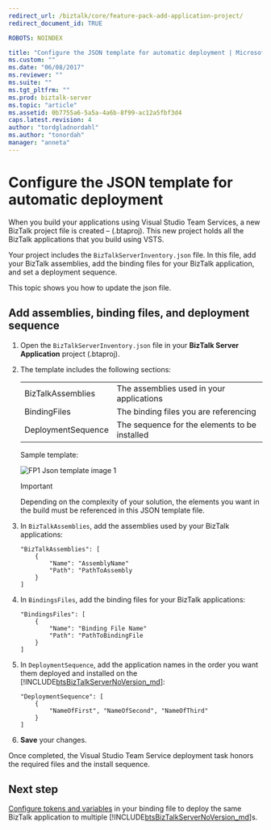 ```yaml
---
redirect_url: /biztalk/core/feature-pack-add-application-project/
redirect_document_id: TRUE

ROBOTS: NOINDEX

title: "Configure the JSON template for automatic deployment | Microsoft Docs"
ms.custom: ""
ms.date: "06/08/2017"
ms.reviewer: ""
ms.suite: ""
ms.tgt_pltfrm: ""
ms.prod: biztalk-server
ms.topic: "article"
ms.assetid: 0b7755a6-5a5a-4a6b-8f99-ac12a5fbf3d4
caps.latest.revision: 4
author: "tordgladnordahl"
ms.author: "tonordah"
manager: "anneta"
---
```

# Configure the JSON template for automatic deployment


When you build your applications using Visual Studio Team Services, a new BizTalk project file is created – (.btaproj). This new project holds all the BizTalk applications that you build using VSTS. 

Your project includes the `BizTalkServerInventory.json` file. In this file, add your BizTalk assemblies, add the binding files for your BizTalk application, and set a deployment sequence. 

This topic shows you how to update the json file. 

## Add assemblies, binding files, and deployment sequence

1. Open the `BizTalkServerInventory.json` file in your **BizTalk Server Application** project (.btaproj).

2. The template includes the following sections: 

    | | |
	|---|---|
	|BizTalkAssemblies | The assemblies used in your applications |
	|BindingFiles | The binding files you are referencing|
	| DeploymentSequence | The sequence for the elements to be installed|
	
	Sample template: 
	
	![FP1 Json template image 1](../core/media/fp1-json-template-image-1.png)

    > [!IMPORTANT]
	> Depending on the complexity of your solution, the elements you want in the build must be referenced in this JSON template file.

3. In `BizTalkAssemblies`, add the assemblies used by your BizTalk applications: 

	```
	"BizTalkAssemblies": [
		{
			"Name": "AssemblyName"
			"Path": "PathToAssembly
		}
	]
	```

4. In `BindingsFiles`, add the binding files for your BizTalk applications: 

	```
	"BindingsFiles": [
		{
			"Name": "Binding File Name"
			"Path": "PathToBindingFile
		}
	]
	```

5. In `DeploymentSequence`, add the application names in the order you want them deployed and installed on the [!INCLUDE[btsBizTalkServerNoVersion_md](../includes/btsbiztalkservernoversion-md.md)]: 

	```
	"DeploymentSequence": [
		{
			"NameOfFirst", "NameOfSecond", "NameOfThird"
		}
	]
	```
	
6. **Save** your changes. 

Once completed, the Visual Studio Team Service deployment task honors the required files and the install sequence. 

## Next step
[Configure tokens and variables](../core/configure-environmental-tokens-and-variables-for-automatic-deployment.md) in your binding file to deploy the same BizTalk application to multiple [!INCLUDE[btsBizTalkServerNoVersion_md](../includes/btsbiztalkservernoversion-md.md)]s.

 